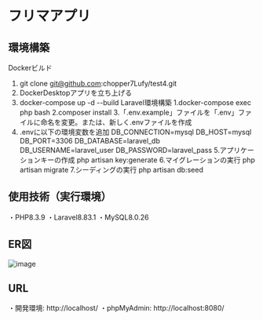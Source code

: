 # フリマアプリ
## 環境構築
Dockerビルド
  1. git clone git@github.com:chopper7Lufy/test4.git
  2. DockerDesktopアプリを立ち上げる
  3. docker-compose up -d --build
Laravel環境構築
  1.docker-compose exec php bash
  2.composer install
  3.「.env.example」ファイルを「.env」ファイルに命名を変更。または、新しく.envファイルを作成
  4. .envに以下の環境変数を追加
  DB_CONNECTION=mysql
  DB_HOST=mysql
  DB_PORT=3306
  DB_DATABASE=laravel_db
  DB_USERNAME=laravel_user
  DB_PASSWORD=laravel_pass
  5.アプリケーションキーの作成
  php artisan key:generate
  6.マイグレーションの実行
  php artisan migrate
  7.シーディングの実行
  php artisan db:seed
## 使用技術（実行環境）
  ・PHP8.3.9
  ・Laravel8.83.1
  ・MySQL8.0.26
## ER図
![image](https://github.com/user-attachments/assets/21cf155a-4cc2-459e-b968-df41b58b7317)

## URL
・開発環境: http://localhost/
・phpMyAdmin: http://localhost:8080/
